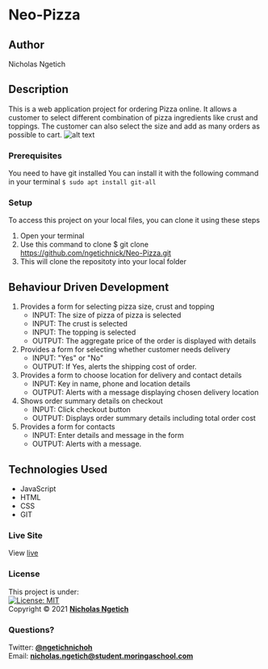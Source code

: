 # Neo-Pizza
## Author
Nicholas Ngetich
## Description
This is a web application project for ordering Pizza online. It allows a customer to select different combination of pizza ingredients like crust and toppings. The customer can also select the size and add as many orders as possible to cart.
![alt text](https://github.com/ngetichnick/Neo-Pizza/blob/main/Neo-Pizza-Prep-IP4%20.png?raw=true)
### Prerequisites
You need to have git installed
You can install it with the following command in your terminal
`$ sudo apt install git-all`
### Setup
To access this project on your local files, you can clone it using these steps
1. Open your terminal
1. Use this command to clone $ git clone https://github.com/ngetichnick/Neo-Pizza.git
1. This will clone the repositoty into your local folder
## Behaviour Driven Development
1. Provides a form for selecting pizza size, crust and topping
   - INPUT: The size of pizza of pizza is selected
   - INPUT: The crust is selected
   - INPUT: The topping is selected
   - OUTPUT: The aggregate price of the order is displayed with details
1. Provides a form for selecting whether customer needs delivery
   - INPUT: "Yes" or "No"
   - OUTPUT: If Yes, alerts the shipping cost of order.
1. Provides a form to choose location for delivery and contact details
   - INPUT: Key in name, phone and location details
   - OUTPUT: Alerts with a message displaying chosen delivery location
1. Shows order summary details on checkout
   - INPUT: Click checkout button
   - OUTPUT: Displays order summary details including total  order cost
1. Provides a form for contacts
   - INPUT: Enter details and message in the form
   - OUTPUT: Alerts with a message.
## Technologies Used
- JavaScript
- HTML
- CSS
- GIT
### Live Site
View [live](https://ngetichnick.github.io/Neo-Pizza/index.html)
### License
This project is under:  
[![License: MIT](https://img.shields.io/badge/License-MIT-yellow.svg)](/LICENSE)  
Copyright &copy; 2021 **[Nicholas Ngetich](https://github.com/ngetichnick)**
### Questions?
Twitter: **[@ngetichnichoh](https://twitter.com/ngetichnichoh)**  
Email: **[nicholas.ngetich@student.moringaschool.com](mailto:nicholas.ngetich@student.moringaschool.com)**